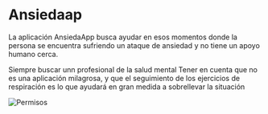 # Ansiedaap


La aplicación AnsiedaApp busca ayudar en esos momentos donde la persona se encuentra sufriendo un ataque de ansiedad y no tiene un apoyo humano cerca.

Siempre buscar unn profesional de la salud mental
Tener en cuenta que no es una aplicación milagrosa, y que el seguimiento de los ejercicios de respiración es lo que ayudará en gran medida a sobrellevar la situación

![Permisos](https://user-images.githubusercontent.com/35411905/124360674-4c10d800-dbe8-11eb-8def-a69a095c6cb3.jpeg)



